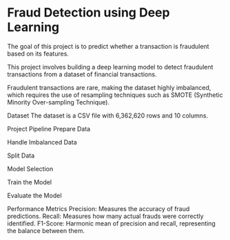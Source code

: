 # **Fraud Detection using Deep Learning**

The goal of this project is to predict whether a transaction is fraudulent based on its features.

This project involves building a deep learning model to detect fraudulent transactions from a dataset of financial transactions. 

Fraudulent transactions are rare, making the dataset highly imbalanced, which requires the use of resampling techniques such as SMOTE (Synthetic Minority Over-sampling Technique).

Dataset
The dataset is a CSV file with 6,362,620 rows and 10 columns.

Project Pipeline
  Prepare Data
  
  Handle Imbalanced Data
  
  Split Data
  
  Model Selection
  
  Train the Model
  
  Evaluate the Model
  

Performance Metrics
Precision: Measures the accuracy of fraud predictions.
Recall: Measures how many actual frauds were correctly identified.
F1-Score: Harmonic mean of precision and recall, representing the balance between them.

